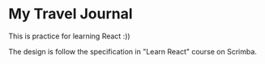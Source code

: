 # My Travel Journal

This is practice for learning React :))

The design is follow the specification in "Learn React" course on Scrimba.
